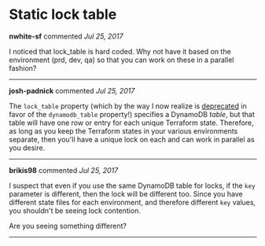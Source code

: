 # Static lock table

**nwhite-sf** commented *Jul 25, 2017*

I noticed that lock_table is hard coded. Why not have it based on the environment (prd, dev, qa) so that you can work on these in a parallel fashion?
<br />
***


**josh-padnick** commented *Jul 25, 2017*

The `lock_table` property (which by the way I now realize is [deprecated](https://www.terraform.io/docs/backends/types/s3.html) in favor of the `dynamodb_table` property!) specifies a DynamoDB *table*, but that table will have one row or entry for each unique Terraform state. Therefore, as long as you keep the Terraform states in your various environments separate, then you'll have a unique lock on each and can work in parallel as you desire.
***

**brikis98** commented *Jul 25, 2017*

I suspect that even if you use the same DynamoDB table for locks, if the `key` parameter is different, then the lock will be different too. Since you have different state files for each environment, and therefore different `key` values, you shouldn't be seeing lock contention.

Are you seeing something different?
***

